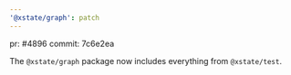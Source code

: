 ```yaml
---
'@xstate/graph': patch
---
```


pr: #4896
commit: 7c6e2ea

The `@xstate/graph` package now includes everything from `@xstate/test`.
